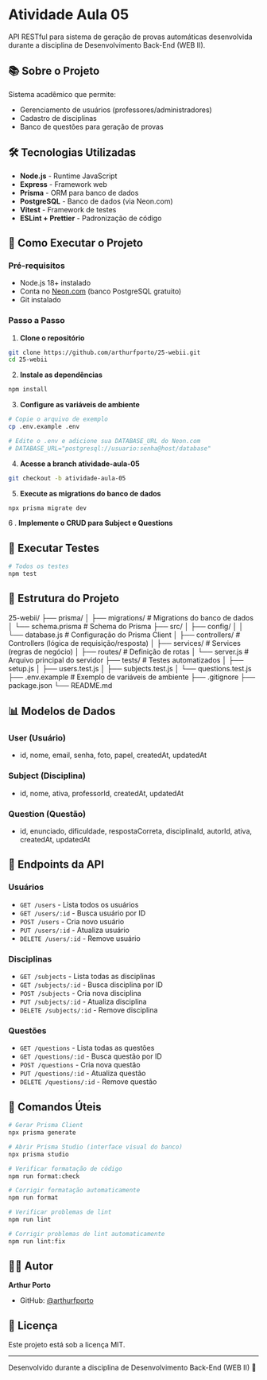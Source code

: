 # Atividade Aula 05

API RESTful para sistema de geração de provas automáticas desenvolvida durante a disciplina de Desenvolvimento Back-End (WEB II).

## 📚 Sobre o Projeto

Sistema acadêmico que permite:

- Gerenciamento de usuários (professores/administradores)
- Cadastro de disciplinas
- Banco de questões para geração de provas

## 🛠️ Tecnologias Utilizadas

- **Node.js** - Runtime JavaScript
- **Express** - Framework web
- **Prisma** - ORM para banco de dados
- **PostgreSQL** - Banco de dados (via Neon.com)
- **Vitest** - Framework de testes
- **ESLint + Prettier** - Padronização de código

## 🚀 Como Executar o Projeto

### Pré-requisitos

- Node.js 18+ instalado
- Conta no [Neon.com](https://neon.com) (banco PostgreSQL gratuito)
- Git instalado

### Passo a Passo

1. **Clone o repositório**

```bash
git clone https://github.com/arthurfporto/25-webii.git
cd 25-webii
```

2. **Instale as dependências**

```bash
npm install
```

3. **Configure as variáveis de ambiente**

```bash
# Copie o arquivo de exemplo
cp .env.example .env

# Edite o .env e adicione sua DATABASE_URL do Neon.com
# DATABASE_URL="postgresql://usuario:senha@host/database"
```

4. **Acesse a branch atividade-aula-05**

```bash
git checkout -b atividade-aula-05
```

5. **Execute as migrations do banco de dados**

```bash
npx prisma migrate dev
```

6 . **Implemente o CRUD para Subject e Questions**

## 🧪 Executar Testes

```bash
# Todos os testes
npm test
```

## 📁 Estrutura do Projeto

25-webii/
├── prisma/
│ ├── migrations/ # Migrations do banco de dados
│ └── schema.prisma # Schema do Prisma
├── src/
│ ├── config/
│ │ └── database.js # Configuração do Prisma Client
│ ├── controllers/ # Controllers (lógica de requisição/resposta)
│ ├── services/ # Services (regras de negócio)
│ ├── routes/ # Definição de rotas
│ └── server.js # Arquivo principal do servidor
├── tests/ # Testes automatizados
│ ├── setup.js
│ ├── users.test.js
│ ├── subjects.test.js
│ └── questions.test.js
├── .env.example # Exemplo de variáveis de ambiente
├── .gitignore
├── package.json
└── README.md

## 📊 Modelos de Dados

### User (Usuário)

- id, nome, email, senha, foto, papel, createdAt, updatedAt

### Subject (Disciplina)

- id, nome, ativa, professorId, createdAt, updatedAt

### Question (Questão)

- id, enunciado, dificuldade, respostaCorreta, disciplinaId, autorId, ativa, createdAt, updatedAt

## 🎯 Endpoints da API

### Usuários

- `GET /users` - Lista todos os usuários
- `GET /users/:id` - Busca usuário por ID
- `POST /users` - Cria novo usuário
- `PUT /users/:id` - Atualiza usuário
- `DELETE /users/:id` - Remove usuário

### Disciplinas

- `GET /subjects` - Lista todas as disciplinas
- `GET /subjects/:id` - Busca disciplina por ID
- `POST /subjects` - Cria nova disciplina
- `PUT /subjects/:id` - Atualiza disciplina
- `DELETE /subjects/:id` - Remove disciplina

### Questões

- `GET /questions` - Lista todas as questões
- `GET /questions/:id` - Busca questão por ID
- `POST /questions` - Cria nova questão
- `PUT /questions/:id` - Atualiza questão
- `DELETE /questions/:id` - Remove questão

## 🔧 Comandos Úteis

```bash
# Gerar Prisma Client
npx prisma generate

# Abrir Prisma Studio (interface visual do banco)
npx prisma studio

# Verificar formatação de código
npm run format:check

# Corrigir formatação automaticamente
npm run format

# Verificar problemas de lint
npm run lint

# Corrigir problemas de lint automaticamente
npm run lint:fix
```

## 👨‍🏫 Autor

**Arthur Porto**

- GitHub: [@arthurfporto](https://github.com/arthurfporto)

## 📄 Licença

Este projeto está sob a licença MIT.

---

Desenvolvido durante a disciplina de Desenvolvimento Back-End (WEB II) 🚀
